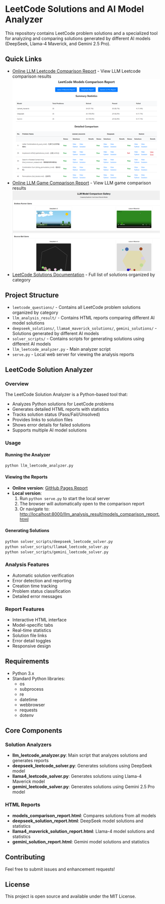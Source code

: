 # LeetCode Solutions and AI Model Analyzer

This repository contains LeetCode problem solutions and a specialized tool for analyzing and comparing solutions generated by different AI models (DeepSeek, Llama-4 Maverick, and Gemini 2.5 Pro).

## Quick Links

- [Online LLM Leetcode Comparison Report](https://donghaozhang.github.io/Leetcode_play/llm_analysis_result/models_comparison_report.html) - View LLM Leetcode comparison results
![LeetCode Models Comparison Results](llm_analysis_result/leetcode_page.png)
- [Online LLM Game Comparison Report](https://donghaozhang.github.io/Leetcode_play/llm_game_compare/video_gallery.html) - View LLM game comparison results
![Online LLM Game Comparison Report](llm_game_compare/llm_game.png)
- [LeetCode Solutions Documentation](leetcode_questions/README.md) - Full list of solutions organized by category

## Project Structure

- `leetcode_questions/` - Contains all LeetCode problem solutions organized by category
- `llm_analysis_result/` - Contains HTML reports comparing different AI model solutions
- `deepseek_solutions/`, `llama4_maverick_solutions/`, `gemini_solutions/` - Solutions generated by different AI models
- `solver_scripts/` - Contains scripts for generating solutions using different AI models
- `llm_leetcode_analyzer.py` - Main analyzer script
- `serve.py` - Local web server for viewing the analysis reports

## LeetCode Solution Analyzer

### Overview

The LeetCode Solution Analyzer is a Python-based tool that:
- Analyzes Python solutions for LeetCode problems
- Generates detailed HTML reports with statistics
- Tracks solution status (Pass/Fail/Unsolved)
- Provides links to solution files
- Shows error details for failed solutions
- Supports multiple AI model solutions

### Usage

#### Running the Analyzer
```bash
python llm_leetcode_analyzer.py
```

#### Viewing the Reports
- **Online version**: [GitHub Pages Report](https://donghaozhang.github.io/Leetcode_play/llm_analysis_result/models_comparison_report.html)
- **Local version**:
  1. Run `python serve.py` to start the local server
  2. The browser will automatically open to the comparison report
  3. Or navigate to: [http://localhost:8000/llm_analysis_result/models_comparison_report.html](http://localhost:8000/llm_analysis_result/models_comparison_report.html)

#### Generating Solutions
```bash
python solver_scripts/deepseek_leetcode_solver.py
python solver_scripts/llama4_leetcode_solver.py
python solver_scripts/gemini_leetcode_solver.py
```

### Analysis Features
- Automatic solution verification
- Error detection and reporting
- Creation time tracking
- Problem status classification
- Detailed error messages

### Report Features
- Interactive HTML interface
- Model-specific tabs
- Real-time statistics
- Solution file links
- Error detail toggles
- Responsive design

## Requirements

- Python 3.x
- Standard Python libraries:
  - os
  - subprocess
  - re
  - datetime
  - webbrowser
  - requests
  - dotenv

## Core Components

### Solution Analyzers
- **llm_leetcode_analyzer.py**: Main script that analyzes solutions and generates reports
- **deepseek_leetcode_solver.py**: Generates solutions using DeepSeek model
- **llama4_leetcode_solver.py**: Generates solutions using Llama-4 Maverick model
- **gemini_leetcode_solver.py**: Generates solutions using Gemini 2.5 Pro model

### HTML Reports
- **models_comparison_report.html**: Compares solutions from all models
- **deepseek_solution_report.html**: DeepSeek model solutions and statistics
- **llama4_maverick_solution_report.html**: Llama-4 model solutions and statistics
- **gemini_solution_report.html**: Gemini model solutions and statistics

## Contributing

Feel free to submit issues and enhancement requests!

## License

This project is open source and available under the MIT License.

